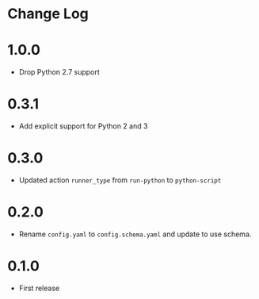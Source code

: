# Change Log

# 1.0.0

* Drop Python 2.7 support

# 0.3.1

- Add explicit support for Python 2 and 3

# 0.3.0

- Updated action `runner_type` from `run-python` to `python-script`

# 0.2.0

- Rename `config.yaml` to `config.schema.yaml` and update to use schema.

# 0.1.0

- First release 
